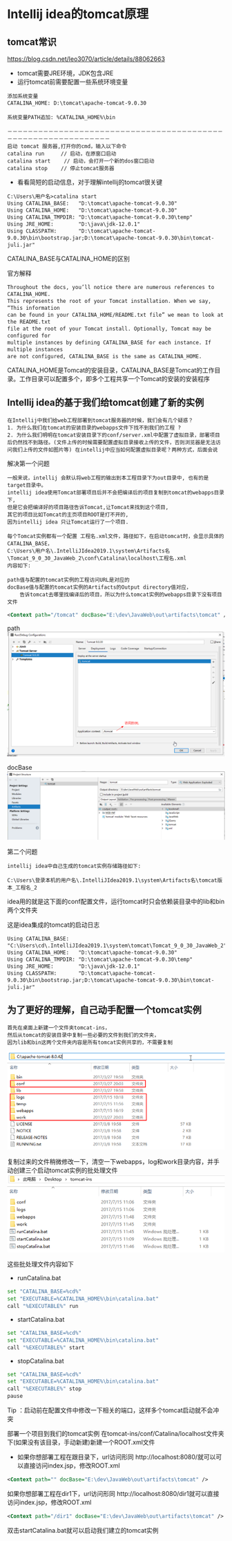 Intellij idea的tomcat原理
==


## tomcat常识
https://blog.csdn.net/leo3070/article/details/88062663
* tomcat需要JRE环境，JDK包含JRE
* 运行tomcat前需要配置一些系统环境变量
```
添加系统变量
CATALINA_HOME: D:\tomcat\apache-tomcat-9.0.30

系统变量PATH追加: %CATALINA_HOME%\bin

－－－－－－－－－－－－－－－－－－－－－－－－－－－－－－－－－－－－－－－－－－－－－－－－－－－－－－－－－－－－－－ 
启动 tomcat 服务器,打开你的cmd，输入以下命令 
catalina run 　 　// 启动，在原窗口启动 
catalina start 　　// 启动，会打开一个新的dos窗口启动 
catalina stop　　 // 停止tomcat服务器
```

* 看看简短的启动信息，对于理解intellij的tomcat很关键
```
C:\Users\用户名>catalina start
Using CATALINA_BASE:   "D:\tomcat\apache-tomcat-9.0.30"
Using CATALINA_HOME:   "D:\tomcat\apache-tomcat-9.0.30"
Using CATALINA_TMPDIR: "D:\tomcat\apache-tomcat-9.0.30\temp"
Using JRE_HOME:        "D:\java\jdk-12.0.1"
Using CLASSPATH:       "D:\tomcat\apache-tomcat-9.0.30\bin\bootstrap.jar;D:\tomcat\apache-tomcat-9.0.30\bin\tomcat-juli.jar"
```

CATALINA_BASE与CATALINA_HOME的区别

官方解释
```text
Throughout the docs, you’ll notice there are numerous references to CATALINA_HOME. 
This represents the root of your Tomcat installation. When we say, “This information 
can be found in your CATALINA_HOME/README.txt file” we mean to look at the README.txt 
file at the root of your Tomcat install. Optionally, Tomcat may be configured for 
multiple instances by defining CATALINA_BASE for each instance. If multiple instances 
are not configured, CATALINA_BASE is the same as CATALINA_HOME.
```

CATALINA_HOME是Tomcat的安装目录，CATALINA_BASE是Tomcat的工作目录。工作目录可以配置多个，即多个工程共享一个Tomcat的安装的安装程序

## Intellij idea的基于我们给tomcat创建了新的实例
```text
在Intellij中我们给web工程部署到tomcat服务器的时候，我们会有几个疑惑？ 
1. 为什么我们在tomcat的安装目录的webapps文件下找不到我们的工程 ? 
2. 为什么我们明明在tomcat安装目录下的conf/server.xml中配置了虚拟目录，部署项目后仍然找不到路径。(文件上传的时候需要配置虚拟目录接收上传的文件，否则浏览器是无法访问我们上传的文件如图片等) 在intellij中应当如何配置虚拟目录呢？两种方式，后面会说 

```

解决第一个问题
```text
一般来说，intellij 会默认将web工程的输出到本工程目录下为out目录中, 也有的是target目录中。
intellij idea使用Tomcat部署项目后并不会把编译后的项目复制到tomcat的webapps目录下,
但是它会把编译好的项目路径告诉Tomcat,让Tomcat来找到这个项目,
其它的项目比如Tomcat的主页项目ROOT是打不开的,
因为intellij idea 只让Tomcat运行了一个项目. 

每个Tomcat实例都有一个配置 工程名.xml文件，路径如下，在启动tomcat时，会显示具体的CATALINA_BASE，
C:\Users\用户名\.IntelliJIdea2019.1\system\Artifacts名\Tomcat_9_0_30_JavaWeb_2\conf\Catalina\localhost\工程名.xml
内容如下:

path值与配置的tomcat实例的工程访问URL是对应的
docBase值与配置的tomcat实例的Artifacts的Output directory值对应，
    告诉tomcat去哪里找编译后的项目，所以为什么tomcat实例的webapps目录下没有项目文件
```
```xml
<Context path="/tomcat" docBase="E:\dev\JavaWeb\out\artifacts\tomcat" />
```
path
![](../images/tomcat/tomcat工程2_2.png)  

docBase
![](../images/tomcat/artifacts_03.png)  

第二个问题
```text
intellij idea中自己生成的tomcat实例存储路径如下:

C:\Users\登录本机的用户名\.IntelliJIdea2019.1\system\Artifacts名\tomcat版本_工程名_2
```
idea用的就是这下面的conf配置文件，运行tomcat时只会依赖装目录中的lib和bin两个文件夹  

这是idea集成的tomcat的启动日志
```text
Using CATALINA_BASE:   "C:\Users\cd\.IntelliJIdea2019.1\system\tomcat\Tomcat_9_0_30_JavaWeb_2"
Using CATALINA_HOME:   "D:\tomcat\apache-tomcat-9.0.30"
Using CATALINA_TMPDIR: "D:\tomcat\apache-tomcat-9.0.30\temp"
Using JRE_HOME:        "D:\java\jdk-12.0.1"
Using CLASSPATH:       "D:\tomcat\apache-tomcat-9.0.30\bin\bootstrap.jar;D:\tomcat\apache-tomcat-9.0.30\bin\tomcat-juli.jar"
```


## 为了更好的理解，自己动手配置一个tomcat实例
```text
首先在桌面上新建一个文件夹tomcat-ins，
然后从tomcat的安装目录中复制一些必要的文件到我们的文件夹，
因为lib和bin这两个文件夹内容是所有tomcat实例共享的，不需要复制
```
![](../images/tomcat/idea_tomcat_01)  

复制过来的文件稍微修改一下，清空一下webapps，log和work目录内容，并手动创建三个启动tomcat实例的批处理文件 
![](../images/tomcat/idea_tomcat_02)  


这些批处理文件内容如下
* runCatalina.bat
```bash
set "CATALINA_BASE=%cd%"
set "EXECUTABLE=%CATALINA_HOME%\bin\catalina.bat"
call "%EXECUTABLE%" run 
```

* startCatalina.bat
```bash
set "CATALINA_BASE=%cd%"
set "EXECUTABLE=%CATALINA_HOME%\bin\catalina.bat"
call "%EXECUTABLE%" start 
```

* stopCatalina.bat
```bash
set "CATALINA_BASE=%cd%"
set "EXECUTABLE=%CATALINA_HOME%\bin\catalina.bat"
call "%EXECUTABLE%" stop 
pause
```

Tip ：启动前在配置文件中修改一下相关的端口，这样多个tomcat启动就不会冲突


部署一个项目到我们的tomcat实例
在tomcat-ins/conf/Catalina/localhost文件夹下(如果没有该目录，手动新建)新建一个ROOT.xml文件
* 如果你想部署工程在跟目录下，url访问形同 http://localhost:8080/就可以可以直接访问index.jsp，修改ROOT.xml
```xml
<Context path="" docBase="E:\dev\JavaWeb\out\artifacts\tomcat" />
```

如果你想部署工程在dir1下，url访问形同 http://localhost:8080/dir1就可以直接访问index.jsp，修改ROOT.xml
```xml
<Context path="/dir1" docBase="E:\dev\JavaWeb\out\artifacts\tomcat" />
```

双击startCatalina.bat就可以启动我们建立的tomcat实例
